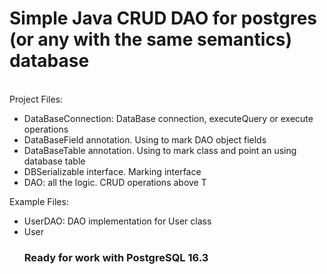 <h1>Simple Java CRUD DAO for postgres (or any with the same semantics) database</h1>
<br>Project Files:
<ul>
<li>DataBaseConnection: DataBase connection, executeQuery or execute operations</li>
<li>DataBaseField annotation. Using to mark DAO object fields</li>
<li>DataBaseTable annotation. Using to mark class and point an using database table</li>
<li>DBSerializable interface. Marking interface </li>
<li>DAO<T>: all the logic. CRUD operations above T</li>
</ul>
Example Files:
<ul>
<li>UserDAO: DAO<T> implementation for User class</li>
<li>User</li>

<h3>Ready for work with PostgreSQL 16.3</h3>
